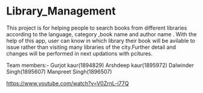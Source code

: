 # Library_Management
This project is for helping people to search books from different libraries  according to the language, category ,book name and author name . With the help of this app, user can know in which library their book will be avilable to issue  rather than visiting many libraries of the city.Further detail and changes will be performed in next updations with pcitures.

Team members:-
Gurjot kaur(1894829)
Arshdeep kaur(1895972)
Dalwinder Singh(1895607)
Manpreet Singh(1896507)


https://www.youtube.com/watch?v=V0ZrnL-i77Q
